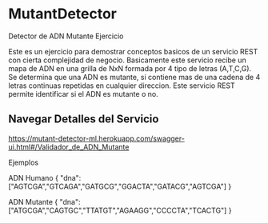 # MutantDetector
Detector de ADN Mutante Ejercicio

Este es un ejercicio para demostrar conceptos basicos de un servicio REST con cierta complejidad de negocio. Basicamente este servicio recibe un mapa de ADN en una grilla de NxN formada por 4 tipo de letras (A,T,C,G). Se determina que una ADN es mutante, si contiene mas de una cadena de 4 letras continuas repetidas en cualquier direccion. Este servicio REST permite identificar si el ADN es mutante o no.

## Navegar Detalles del Servicio

https://mutant-detector-ml.herokuapp.com/swagger-ui.html#/Validador_de_ADN_Mutante

Ejemplos

ADN Humano
{
"dna":["AGTCGA","GTCAGA","GATGCG","GGACTA","GATACG","AGTCGA"]
}

ADN Mutante
{
"dna":["ATGCGA","CAGTGC","TTATGT","AGAAGG","CCCCTA","TCACTG"]
}
